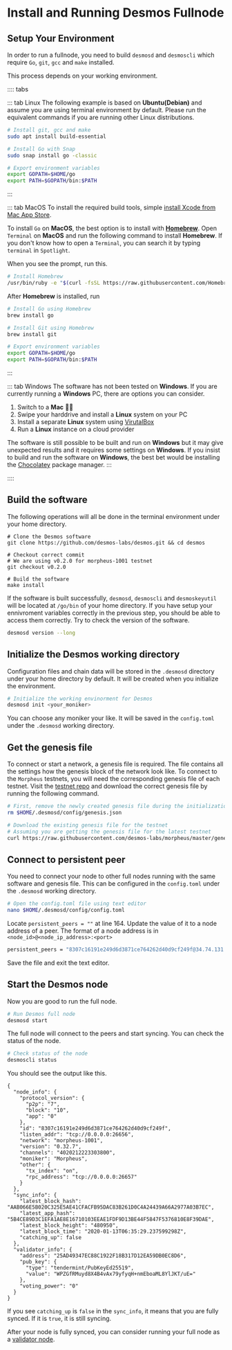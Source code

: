 # Install and Running Desmos Fullnode

## Setup Your Environment

In order to run a fullnode, you need to build `desmosd` and `desmoscli` which require `Go`, `git`, `gcc` and `make` installed.

This process depends on your working environment.

:::: tabs

::: tab Linux
The following example is based on **Ubuntu(Debian)** and assume you are using terminal environment by default. Please run the equivalent commands if you are running other Linux distributions.

``` bash
# Install git, gcc and make
sudo apt install build-essential

# Install Go with Snap
sudo snap install go -classic

# Export environment variables
export GOPATH=$HOME/go
export PATH=$GOPATH/bin:$PATH
```

:::

::: tab MacOS
To install the required build tools, simple [install Xcode from Mac App Store](https://apps.apple.com/hk/app/xcode/id497799835?l=en&mt=12).

To install `Go` on __MacOS__, the best option is to install with [__Homebrew__](https://brew.sh/). Open `Terminal` on __MacOS__ and run the following command to install __Homebrew__. If you don't know how to open a `Terminal`, you can search it by typing `terminal` in `Spotlight`.

When you see the prompt, run this.

``` bash
# Install Homebrew
/usr/bin/ruby -e "$(curl -fsSL https://raw.githubusercontent.com/Homebrew/install/master/install)"
```

After __Homebrew__ is installed, run

``` bash
# Install Go using Homebrew
brew install go

# Install Git using Homebrew
brew install git

# Export environment variables
export GOPATH=$HOME/go
export PATH=$GOPATH/bin:$PATH
```

:::

::: tab Windows
The software has not been tested on __Windows__. If you are currently running a __Windows__ PC, there are options you can consider.

1. Switch to a __Mac__ 👨‍💻
2. Swipe your harddrive and install a __Linux__ system on your PC
3. Install a separate __Linux__ system using [VirutalBox](https://www.virtualbox.org/wiki/Downloads)
4. Run a __Linux__ instance on a cloud provider

The software is still possible to be built and run on __Windows__ but it may give unexpected results and it requires some settings on __Windows__. If you insist to build and run the software on __Windows__, the best bet would be installing the [Chocolatey](https://chocolatey.org/) package manager.
:::

::::

## Build the software

The following operations will all be done in the terminal environment under your home directory.

``` bash{2,6,9}
# Clone the Desmos software
git clone https://github.com/desmos-labs/desmos.git && cd desmos

# Checkout correct commit
# We are using v0.2.0 for morpheus-1001 testnet
git checkout v0.2.0

# Build the software
make install
```

If the software is built successfully, `desmosd`, `desmoscli` and `desmoskeyutil` will be located at `/go/bin` of your home directory. If you have setup your ennivroment variables correctly in the previous step, you should be able to access them correctly. Try to check the version of the software.

``` bash
desmosd version --long
```

## Initialize the Desmos working directory

Configuration files and chain data will be stored in the `.desmosd` directory under your home directory by default. It will be created when you initialize the environment.

``` bash
# Initialize the working envinorment for Desmos
desmosd init <your_moniker>
```

You can choose any moniker your like. It will be saved in the `config.toml` under the `.desmosd` working directory.

## Get the genesis file

To connect or start a network, a genesis file is required. The file contains all the settings how the genesis block of the network look like. To connect to the `Morpheus` testnets, you will need the corresponding genesis file of each testnet. Visit the [testnet repo](https://github.com/desmos-labs/morpheus) and download the correct genesis file by running the following command.

``` bash
# First, remove the newly created genesis file during the initialization
rm $HOME/.desmosd/config/genesis.json

# Download the existing genesis file for the testnet
# Assuming you are getting the genesis file for the latest testnet
curl https://raw.githubusercontent.com/desmos-labs/morpheus/master/genesis.json -o $HOME/.desmosd/genesis.json
```

## Connect to persistent peer

You need to connect your node to other full nodes running with the same software and genesis file. This can be configured in the `config.toml` under the `.desmosd` working directory.

``` bash
# Open the config.toml file using text editor
nano $HOME/.desmosd/config/config.toml
```

Locate `persistent_peers = ""` at line 164. Update the value of it to a node address of a peer. The format of a node address is in `<node_id>@<node_ip_address>:<port>`

``` bash
persistent_peers = "8307c16191e249d6d3871ce764262d40d9cf249f@34.74.131.47:26656"
```

Save the file and exit the text editor.

## Start the Desmos node

Now you are good to run the full node.

``` bash
# Run Desmos full node
desmosd start
```

The full node will connect to the peers and start syncing. You can check the status of the node.

``` bash
# Check status of the node
desmoscli status
```

You should see the output like this.

``` json{24}
{
  "node_info": {
    "protocol_version": {
      "p2p": "7",
      "block": "10",
      "app": "0"
    },
    "id": "8307c16191e249d6d3871ce764262d40d9cf249f",
    "listen_addr": "tcp://0.0.0.0:26656",
    "network": "morpheus-1001",
    "version": "0.32.7",
    "channels": "4020212223303800",
    "moniker": "Morpheus",
    "other": {
      "tx_index": "on",
      "rpc_address": "tcp://0.0.0.0:26657"
    }
  },
  "sync_info": {
    "latest_block_hash": "AAB066E5B020C325E5AE41CFACFB95DAC83B261D0C4A24439A66A2977A03B7EC",
    "latest_app_hash": "5B4CE89D3C1EFA1AE8E16710103EEAE1FDF9D13BE44F5847F5376810E8F39DAE",
    "latest_block_height": "480950",
    "latest_block_time": "2020-01-13T06:35:29.237599298Z",
    "catching_up": false
  },
  "validator_info": {
    "address": "25AD49347EC88C1922F18B317D12EA59DB0EC8D6",
    "pub_key": {
      "type": "tendermint/PubKeyEd25519",
      "value": "WPZGfRMuyd8X4B4vAx79yfyqH+nmEboaML8YlJKT/uE="
    },
    "voting_power": "0"
  }
}
```

If you see `catching_up` is `false` in the `sync_info`, it means that you are fully synced. If it is `true`, it is still syncing. 

After your node is fully synced, you can consider running your full node as a [validator node](/validators/validator-setup.html#create-your-validator).
